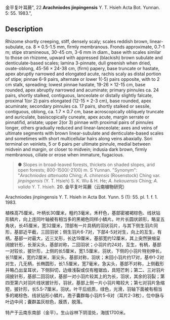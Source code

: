 金平复叶耳蕨",
22.**Arachniodes jinpingensis** Y. T. Hsieh Acta Bot. Yunnan. 5: 55. 1983.",

## Description
Rhizome shortly creeping, stiff, densely scaly; scales reddish brown, linear-subulate, ca. 8 × 0.5-1.5 mm, firmly membranous. Fronds approximate, 0.7-1 m; stipe stramineous, 30-45 cm, 3-6 mm in diam., base with scales similar to those on rhizome, upward with appressed (blackish) brown subulate and denticulate-based scales; lamina 3-pinnate, dull greenish when dried, ovate-oblong, 45-56 × 24-38 cm, (firm) papery, base truncate or hastate, apex abruptly narrowed and elongated acute, rachis scaly as distal portion of stipe; pinnae 6-9 pairs, alternate or lower 1(-5) pairs opposite, with to 2 cm stalk, spreading; lowest pinnae hastate, 19-26 × 12-15 cm, base rounded, apex abruptly narrowed and acuminate; primary pinnules ca. 24 pairs, shortly stalked, contiguous, lanceolate or distally slightly falcate, proximal 1(or 2) pairs elongated (12-15 × 2-3 cm), base rounded, apex acuminate; secondary pinnules ca. 17 pairs, shortly stalked or sessile, contiguous, oblong, ca. 1.7 × 0.7 cm, base acroscopically obliquely truncate and auriculate, basiscopically cuneate, apex acute, margin serrate or pinnatifid, aristate; upper 2(or 3) pinnae with proximal pairs of pinnules longer, others gradually reduced and linear-lanceolate; axes and veins of ultimate segments with brown linear-subulate and denticulate-based scales and sometimes with short multicellular hairs along veins abaxially. Sori terminal on veinlets, 5 or 6 pairs per ultimate pinnule, medial between midvein and margin, or closer to midvein; indusia dark brown, firmly membranous, ciliate or erose when immature, fugacious.

> ● Slopes in broad-leaved forests, thickets on shaded slopes, arid open forests; 800-1500(-2100) m. S Yunnan.
  "Synonym": "*Arachniodes attenuata* Ching; *A. chinensis* (Rosenstock) Ching var. *jinpingensis* (Y. T. Hsieh) S. K. Wu &amp; H. He; *A. hekouensis* Ching; *A. valida* Y. T. Hsieh.
**20. 金平复叶耳蕨（云南植物研究）**

Arachniodes jinpingensis Y. T. Hsieh in Acta Bot. Yunn. 5 (1): 55. pl. 1. f. 1. 1983.

植株高75厘米。叶柄长30厘米，粗约3毫米，禾秆色，基部密被褐棕色、线状钻形鳞片，向上连同叶轴被有相当多的黑褐色同样小鳞片。叶片长圆状卵形，略呈五角状，长45厘米，宽32厘米，顶部有一片具柄的羽状羽片，与其下侧生羽片同形，基部近平截，三回羽状；侧生羽片6-7对，下部4-5对对生，向上的互生，有柄，基部一对最大，近三叉形，长达19厘米，基部宽约12厘米，其上突然狭缩呈阔披针形，长渐尖头，基部对称，二回羽状；小羽片约24对，互生，有柄，基部一对较长，披针形，上侧的长5厘米，宽1.5厘米，羽状，下侧的小羽片特别伸长，长11厘米，宽约2厘米，渐尖头，基部对称，羽状；末回小羽片约17对，基中1-2对对生，几无柄，长椭圆形，长1.5厘米，宽7毫米，急尖头，基部不对称，上侧截形并略凸出呈耳状，下侧斜切，边缘浅裂或仅有粗锯齿，具短芒刺；第二、三对羽片阔披针形，基部二回羽状，基部一对小羽片较其上的为长，羽状，其余的羽裂；第四至第六对羽片线状披针形，羽状，基部上侧一片小羽片略较大；第七对羽片急缩短，披针形，长5.5-7厘米，羽状。叶干后纸质，绿色，光滑，羽轴下面被有相当多的褐棕色、线状钻形小鳞片。孢子囊群每小羽片5-6对（耳片2-3枚），位中脉与叶边中间；囊群盖灰棕色，膜质，脱落。

特产于云南东南部（金平）。生山谷林下阴湿处，海拔1700米。
